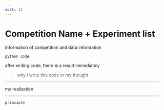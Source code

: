 ```yaml
---
sort: 12
---
```


# Competition Name + Experiment list

information of competition and data information




```
python code

```

after writing code, there is a result immediately

> why I write this code or my thought
>
> 
>


---

my realization

---

```tip
principle
```
